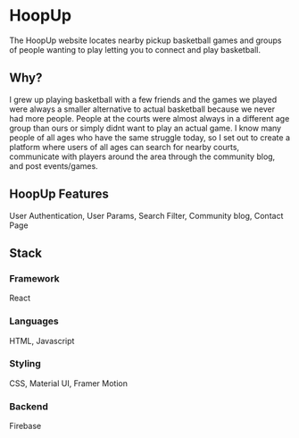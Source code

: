 # HoopUp

The HoopUp website locates nearby pickup basketball games and groups of people wanting to play letting you to connect and play basketball.

## Why?

I grew up playing basketball with a few friends and the games we played were always a smaller alternative to actual basketball because we never had more people.  People at the courts were almost always in a different age group than ours or simply didnt want to play an actual game.  I know many people of all ages who have the same struggle today, so I set out to create a platform where users of all ages can search for nearby courts, communicate with players around the area through the community blog, and post events/games.  

## HoopUp Features

User Authentication, User Params, Search Filter, Community blog, Contact Page

## Stack 

### Framework

React

### Languages

HTML, Javascript

### Styling

CSS, Material UI, Framer Motion

### Backend 

Firebase
